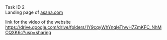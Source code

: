 Task ID 2 <br>
Landing page of [asana.com](https://asana.com/)<br>

link for the video of the website <br>
https://drive.google.com/drive/folders/1Y9cqyWhYnqIeThwH7ZmKFC_NhMCQXK6c?usp=sharing<br>



